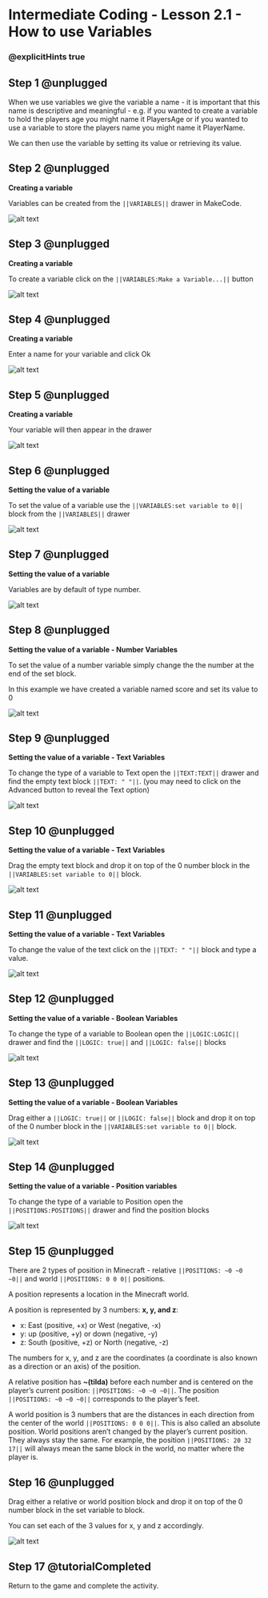 # Intermediate Coding - Lesson 2.1 - How to use Variables
### @explicitHints true

## Step 1 @unplugged
When we use variables we give the variable a name -
it is important that this name is descriptive and
meaningful - e.g. if you wanted to create a variable to
hold the players age you might name it PlayersAge or
if you wanted to use a variable to store the players
name you might name it PlayerName.

We can then use the variable by setting its value or
retrieving its value.

## Step 2 @unplugged
**Creating a variable**

Variables can be created from the ``||VARIABLES||`` drawer in MakeCode.

![alt text](https://intermediate.codingcredentials.com/Lesson2/2.1/images/1-CreateAVariable.png?raw=true "Variables")

## Step 3 @unplugged
**Creating a variable**

To create a variable click on the ``||VARIABLES:Make a Variable...||`` button

![alt text](https://intermediate.codingcredentials.com/Lesson2/2.1/images/2-CreateAVariable.png?raw=true "Create a Variables")

## Step 4 @unplugged
**Creating a variable**

Enter a name for your variable and click Ok

![alt text](https://intermediate.codingcredentials.com/Lesson2/2.1/images/3-CreateAVariable.png?raw=true "Name Variables")

## Step 5 @unplugged
**Creating a variable**

Your variable will then appear in the drawer

![alt text](https://intermediate.codingcredentials.com/Lesson2/2.1/images/4-CreateAVariable.png?raw=true "Variables")

## Step 6 @unplugged
**Setting the value of a variable**

To set the value of a variable use the ``||VARIABLES:set variable to 0||`` block from the ``||VARIABLES||`` drawer

![alt text](https://intermediate.codingcredentials.com/Lesson2/2.1/images/5-SetAVariable.png?raw=true "Set Variable value")

## Step 7 @unplugged
**Setting the value of a variable**

Variables are by default of type number.

![alt text](https://intermediate.codingcredentials.com/Lesson2/2.1/images/6-SetAVariable.png?raw=true "Set Variable value")

## Step 8 @unplugged
**Setting the value of a variable - Number Variables**

To set the value of a number variable simply change the the number at the end of the set block.

In this example we have created a variable named score and set its value to 0

![alt text](https://intermediate.codingcredentials.com/Lesson2/2.1/images/7-SetANumberVariable.png?raw=true "Number Variables")

## Step 9 @unplugged
**Setting the value of a variable - Text Variables**

To change the type of a variable to Text open the ``||TEXT:TEXT||`` drawer and find the empty text block ``||TEXT: " "||``.
(you may need to click on the Advanced button to reveal the Text option)

![alt text](https://intermediate.codingcredentials.com/Lesson2/2.1/images/8-SetATextVariable.png?raw=true "Text Variables")

## Step 10 @unplugged
**Setting the value of a variable - Text Variables**

Drag the empty text block and drop it on top of the 0 number block in the ``||VARIABLES:set variable to 0||`` block.

![alt text](https://intermediate.codingcredentials.com/Lesson2/2.1/images/9-SetATextVariable.png?raw=true "Text Variables")

## Step 11 @unplugged
**Setting the value of a variable - Text Variables**

To change the value of the text click on the ``||TEXT: " "||`` block and type a value.

![alt text](https://intermediate.codingcredentials.com/Lesson2/2.1/images/10-SetATextVariable.png?raw=true "Text Variables")

## Step 12 @unplugged
**Setting the value of a variable - Boolean Variables**

To change the type of a variable to Boolean open the ``||LOGIC:LOGIC||`` drawer and find the ``||LOGIC: true||`` and ``||LOGIC: false||``  blocks

![alt text](https://intermediate.codingcredentials.com/Lesson2/2.1/images/11-SetABooleanVariable.jpg?raw=true "Boolean Variables")

## Step 13 @unplugged
**Setting the value of a variable - Boolean Variables**

Drag either a ``||LOGIC: true||`` or ``||LOGIC: false||`` block and drop it on top of the 0 number block in the ``||VARIABLES:set variable to 0||`` block.

![alt text](https://intermediate.codingcredentials.com/Lesson2/2.1/images/12-SetABooleanVariable.png?raw=true  "Boolean Variables")

## Step 14 @unplugged
**Setting the value of a variable - Position variables**

To change the type of a variable to Position open the ``||POSITIONS:POSITIONS||`` drawer and find the position blocks

![alt text](https://intermediate.codingcredentials.com/Lesson2/2.1/images/13-SetAPositionVariable.jpg?raw=true "Position Variables")

## Step 15 @unplugged
There are 2 types of position in Minecraft - relative ``||POSITIONS: ~0 ~0 ~0||`` and world ``||POSITIONS: 0 0 0||`` positions.

A position represents a location in the Minecraft world.

A position is represented by 3 numbers: **x, y, and z**:

- x: East (positive, +x) or West (negative, -x)
- y: up (positive, +y) or down (negative, -y)
- z: South (positive, +z) or North (negative, -z)

The numbers for x, y, and z are the coordinates (a coordinate is also known as a direction or an axis) of the position.

A relative position has **~(tilda)** before each number and is centered on the player’s current position: ``||POSITIONS: ~0 ~0 ~0||``.
The position ``||POSITIONS: ~0 ~0 ~0||`` corresponds to the player’s feet.

A world position is 3 numbers that are the distances in each direction from the center of the world ``||POSITIONS: 0 0 0||``. 
This is also called an absolute position.
World positions aren’t changed by the player’s current position. They always stay the same. For example, the position ``||POSITIONS: 20 32 17||`` will always mean the same block in the world, no matter where the player is.

## Step 16 @unplugged 
Drag either a relative or world position block and drop it on top of the 0 number block in the set variable to block.

You can set each of the 3 values for x, y and z accordingly.

![alt text](https://intermediate.codingcredentials.com/Lesson2/2.1/images/14-SetAPositionVaribale.png?raw=true "Position Variables")

## Step 17 @tutorialCompleted
Return to the game and complete the activity.